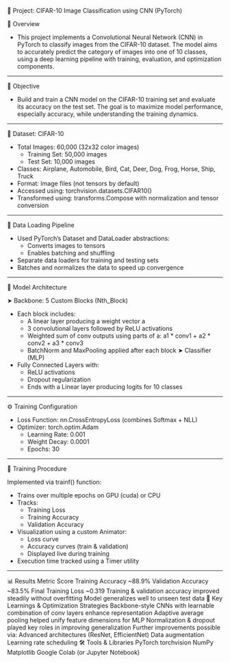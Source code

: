 🧠 Project: CIFAR-10 Image Classification using CNN (PyTorch)

📌 Overview
- This project implements a Convolutional Neural Network (CNN) in PyTorch to classify images from the CIFAR-10 dataset. The model aims to accurately predict the category of images into one of 10 classes, using a deep learning pipeline with training, evaluation, and optimization components.

---

🎯 Objective
- Build and train a CNN model on the CIFAR-10 training set and evaluate its accuracy on the test set. The goal is to maximize model performance, especially accuracy, while understanding the training dynamics.

---

📁 Dataset: CIFAR-10
- Total Images: 60,000 (32x32 color images)
  - Training Set: 50,000 images
  - Test Set: 10,000 images
- Classes: Airplane, Automobile, Bird, Cat, Deer, Dog, Frog, Horse, Ship, Truck
- Format: Image files (not tensors by default)
- Accessed using: torchvision.datasets.CIFAR10()
- Transformed using: transforms.Compose with normalization and tensor conversion

---

🔄 Data Loading Pipeline

- Used PyTorch’s Dataset and DataLoader abstractions:
  - Converts images to tensors
  - Enables batching and shuffling
- Separate data loaders for training and testing sets
- Batches and normalizes the data to speed up convergence

---

🧱 Model Architecture

➤ Backbone: 5 Custom Blocks (Nth_Block)
- Each block includes:
  - A linear layer producing a weight vector a
  - 3 convolutional layers followed by ReLU activations
  - Weighted sum of conv outputs using parts of a: a1 * conv1 + a2 * conv2 + a3 * conv3
  - BatchNorm and MaxPooling applied after each block 
➤ Classifier (MLP)
- Fully Connected Layers with:
    - ReLU activations
    - Dropout regularization
  - Ends with a Linear layer producing logits for 10 classes

---

⚙️ Training Configuration

- Loss Function: nn.CrossEntropyLoss (combines Softmax + NLL)
- Optimizer: torch.optim.Adam
   - Learning Rate: 0.001
   - Weight Decay: 0.0001
   - Epochs: 30

---

🚀 Training Procedure
  
  Implemented via trainf() function:
   - Trains over multiple epochs on GPU (cuda) or CPU
   - Tracks:
       - Training Loss
       - Training Accuracy
       - Validation Accuracy
  - Visualization using a custom Animator:
       - Loss curve
       - Accuracy curves (train & validation)
       - Displayed live during training
  - Execution time tracked using a Timer utility

---

📊 Results
Metric	Score
Training Accuracy	~88.9%
Validation Accuracy	~83.5%
Final Training Loss	~0.319
Training & validation accuracy improved steadily without overfitting
Model generalizes well to unseen test data
🧠 Key Learnings & Optimization Strategies
Backbone-style CNNs with learnable combination of conv layers enhance representation
Adaptive average pooling helped unify feature dimensions for MLP
Normalization & dropout played key roles in improving generalization
Further improvements possible via:
Advanced architectures (ResNet, EfficientNet)
Data augmentation
Learning rate scheduling
🛠️ Tools & Libraries
PyTorch
torchvision
NumPy
Matplotlib
Google Colab (or Jupyter Notebook)
